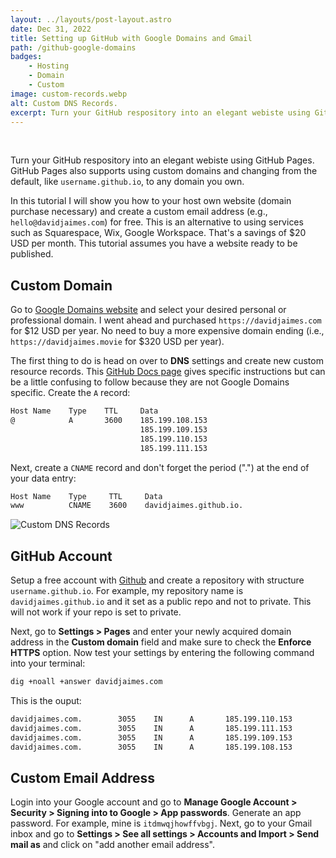 ```yaml
---
layout: ../layouts/post-layout.astro
date: Dec 31, 2022
title: Setting up GitHub with Google Domains and Gmail
path: /github-google-domains
badges:
    - Hosting
    - Domain
    - Custom
image: custom-records.webp
alt: Custom DNS Records.
excerpt: Turn your GitHub respository into an elegant webiste using GitHub Pages.
---
```


<br>

Turn your GitHub respository into an elegant webiste using GitHub Pages. GitHub Pages also supports using custom domains and changing from the default, like `username.github.io`, to any domain you own.

In this tutorial I will show you how to your host own website (domain purchase necessary) and create a custom email address (e.g., `hello@davidjaimes.com`) for free. This is an alternative to using services such as Squarespace, Wix, Google Workspace. That's a savings of $20 USD per month. This tutorial assumes you have a website ready to be published.

## Custom Domain
Go to [Google Domains website](https://domains.google) and select your desired personal or professional domain. I went ahead and purchased `https://davidjaimes.com` for \$12 USD per year. No need to buy a more expensive domain ending (i.e., `https://davidjaimes.movie` for $320 USD per year).

The first thing to do is head on over to **DNS** settings and create new custom resource records. This [GitHub Docs page](https://docs.github.com/en/pages/configuring-a-custom-domain-for-your-github-pages-site/managing-a-custom-domain-for-your-github-pages-site) gives specific instructions but can be a little confusing to follow because they are not Google Domains specific. Create the `A` record:

```bash
Host Name    Type    TTL     Data
@            A       3600    185.199.108.153
                             185.199.109.153
                             185.199.110.153
                             185.199.111.153
```

Next, create a `CNAME` record and don't forget the period (".") at the end of your data entry:

```bash
Host Name    Type     TTL     Data
www          CNAME    3600    davidjaimes.github.io.
```

![Custom DNS Records](/custom-records.png)

## GitHub Account
Setup a free account with [Github](https://github.com) and create a repository with structure `username.github.io`. For example, my repository name is `davidjaimes.github.io` and it set as a public repo and not to private. This will not work if your repo is set to private.

Next, go to **Settings > Pages** and enter your newly acquired domain address in the **Custom domain** field and make sure to check the **Enforce HTTPS** option. Now test your settings by entering the following command into your terminal:

```bash
dig +noall +answer davidjaimes.com
```

This is the ouput:

```bash
davidjaimes.com.        3055    IN      A       185.199.110.153
davidjaimes.com.        3055    IN      A       185.199.111.153
davidjaimes.com.        3055    IN      A       185.199.109.153
davidjaimes.com.        3055    IN      A       185.199.108.153
```

## Custom Email Address
Login into your Google account and go to **Manage Google Account > Security > Signing into to Google > App passwords**. Generate an app password. For example, mine is `itdmwqjhowffvbgj`. Next, go to your Gmail inbox and go to **Settings > See all settings > Accounts and Import > Send mail as** and click on "add another email address".
